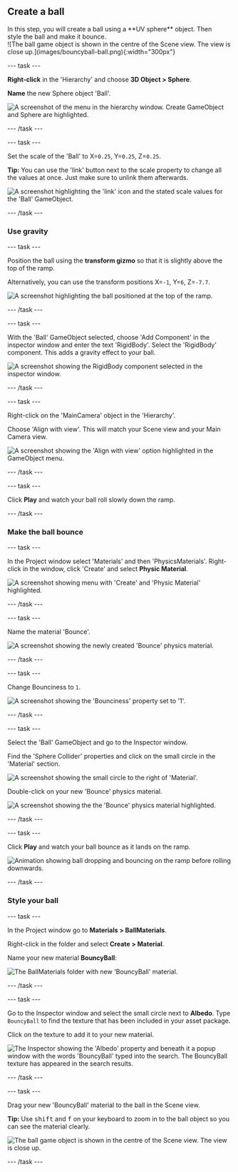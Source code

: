 ## Create a ball 

<div style="display: flex; flex-wrap: wrap">
<div style="flex-basis: 200px; flex-grow: 1; margin-right: 15px;">
In this step, you will create a ball using a **UV sphere** object. Then style the ball and make it bounce.
</div>
<div>
![The ball game object is shown in the centre of the Scene view. The view is close up.](images/bouncyball-ball.png){:width="300px"}
</div>
</div>

--- task ---

**Right-click** in the 'Hierarchy' and choose **3D Object > Sphere**.

**Name** the new Sphere object 'Ball'.

![A screenshot of the menu in the hierarchy window. Create GameObject and Sphere are highlighted.](images/new-sphere.png)

--- /task ---

--- task ---

Set the scale of the 'Ball' to X=`0.25`, Y=`0.25`, Z=`0.25`.

**Tip:** You can use the 'link' button next to the scale property to change all the values at once. Just make sure to unlink them afterwards.

![A screenshot highlighting the 'link' icon and the stated scale values for the 'Ball' GameObject.](images/ball-scale.png)

--- /task ---

### Use gravity

--- task ---

Position the ball using the **transform gizmo** so that it is slightly above the top of the ramp. 

Alternatively, you can use the transform positions X=`-1`, Y=`6`, Z=`-7.7`.

![A screenshot highlighting the ball positioned at the top of the ramp.](images/ball-position.png)

--- /task ---

--- task ---

With the 'Ball' GameObject selected, choose 'Add Component' in the inspector window and enter the text 'RigidBody'. Select the 'RigidBody' component. This adds a gravity effect to your ball. 

![A screenshot showing the RigidBody component selected in the inspector window.](images/rigid-body.png)

--- /task ---

--- task ---

Right-click on the 'MainCamera' object in the 'Hierarchy'.

Choose 'Align with view'. This will match your Scene view and your Main Camera view. 

![A screenshot showing the 'Align with view' option highlighted in the GameObject menu.](images/align-with-view.png)

--- /task ---

--- task ---

Click **Play** and watch your ball roll slowly down the ramp. 

--- /task ---

### Make the ball bounce

--- task ---

In the Project window select 'Materials' and then 'PhysicsMaterials'. Right-click in the window, click 'Create' and select **Physic Material**. 

![A screenshot showing menu with 'Create' and 'Physic Material' highlighted.](images/create-physic-material.png)

--- /task ---

--- task ---

Name the material 'Bounce'.

![A screenshot showing the newly created 'Bounce' physics material.](images/bounce-material.png)

--- /task ---

--- task ---

Change Bounciness to `1`.

![A screenshot showing the 'Bounciness' property set to '1'.](images/bounciness-one.png)

--- /task ---

--- task ---

Select the 'Ball' GameObject and go to the Inspector window.

Find the 'Sphere Collider' properties and click on the small circle in the 'Material' section. 

![A screenshot showing the small circle to the right of 'Material'.](images/add-physics-material.png)

Double-click on your new 'Bounce' physics material.

![A screenshot showing the the 'Bounce' physics material highlighted.](images/bounce.png)

--- /task ---

--- task ---

Click **Play** and watch your ball bounce as it lands on the ramp.

![Animation showing ball dropping and bouncing on the ramp before rolling downwards.](images/ball-bounce.gif)

--- /task ---

### Style your ball

--- task ---

In the Project window go to **Materials > BallMaterials**. 

Right-click in the folder and select **Create > Material**.

Name your new material **BouncyBall**:

![The BallMaterials folder with new 'BouncyBall' material.](images/bouncyball-material.png)

--- /task ---

--- task ---

Go to the Inspector window and select the small circle next to **Albedo**. Type `BouncyBall` to find the texture that has been included in your asset package. 

Click on the texture to add it to your new material.

![The Inspector showing the 'Albedo' property and beneath it a popup window with the words 'BouncyBall' typed into the search. The BouncyBall texture has appeared in the search results.](images/bouncyball-texture.png)

--- /task ---

--- task ---

Drag your new 'BouncyBall' material to the ball in the Scene view. 

**Tip:** Use <kbd>shift</kbd> and <kbd>f</kbd> on your keyboard to zoom in to the ball object so you can see the material clearly. 

![The ball game object is shown in the centre of the Scene view. The view is close up.](images/bouncyball-ball.png)

--- /task ---